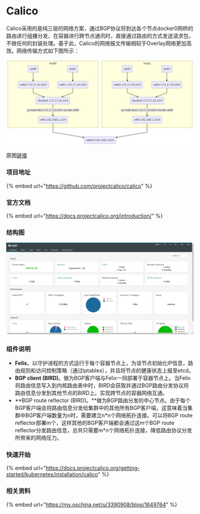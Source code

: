# Calico

Calico采用的是纯三层的网络方案，通过BGP协议将到达各个节点docker0网桥的路由进行组播分发，在容器进行跨节点通讯时，直接通过路由的方式发送请求包，不做任何的封装处理。基于此，Calico的网络报文传输相较于Overlay网络更加高效。网络传输方式如下图所示：

![](../../../.gitbook/assets/image%20%2826%29.png)

原图[链接](https://mermaid-js.github.io/mermaid-live-editor/#/edit/eyJjb2RlIjoiZ3JhcGggVEJcbnN1YmdyYXBoIGhvc3QwXG5wb2QwIC0tPiB2ZXRoMCh2ZXRoMCAxNzIuMTcuMTAuMi8yNClcbnBvZDEgLS0-IHZldGgxKHZldGgxIDE3Mi4xNy4xMC4zLzI0KVxudmV0aDAgLS0-IGhvc3QwX2RvY2tlcjAoZG9ja2VyMCAxNzIuMTcuMTAuMS8yNClcbnZldGgxIC0tPiBob3N0MF9kb2NrZXIwXG5ob3N0MF9kb2NrZXIwIC0tPiBob3N0MF9ldGgwKGV0aDAgMTkyLjE2OC4xLjEvMjQpXG5lbmRcblxuc3ViZ3JhcGggaG9zdDFcbnBvZDIgLS0-IHZldGgyKHZldGgyIDE3Mi4xNy4yMC4yLzI0KVxucG9kMyAtLT4gdmV0aDModmV0aDMgMTcyLjE3LjIwLjMvMjQpXG52ZXRoMiAtLT4gaG9zdDFfZG9ja2VyMChkb2NrZXIwIDE3Mi4xNy4yMC4xLzI0KVxudmV0aDMgLS0-IGhvc3QxX2RvY2tlcjBcbmhvc3QxX2RvY2tlcjAgLS0-IHxpcCByb3V0ZSBkZXN0IDE3Mi4xNy4xMC4wLzI0IHZpYSBkIGV0aDB8IGhvc3QxX2V0aDAoZXRoMCAxOTIuMTY4LjEuMi8yNClcbmVuZFxuXG5ob3N0MF9ldGgwIC0tPiBzd2l0Y2goc3dpdGNoIDE5Mi4xNjguMS4wLzI0KVxuaG9zdDFfZXRoMCAtLT4gc3dpdGNoIiwibWVybWFpZCI6eyJ0aGVtZSI6ImRlZmF1bHQifSwidXBkYXRlRWRpdG9yIjpmYWxzZX0)

### 项目地址

{% embed url="https://github.com/projectcalico/calico" %}

### 官方文档

{% embed url="https://docs.projectcalico.org/introduction/" %}

### 结构图

![](../../../.gitbook/assets/image%20%281%29.png)

### 组件说明

* **Felix**。以守护进程的方式运行于每个容器节点上，为该节点初始化IP信息，路由规则和访问控制策略（通过iptables），并且将节点的健康状态上报至etcd。
* **BGP client \(BIRD\)**。做为BGP客户端与Felix一同部署于容器节点上。当Felix将路由信息写入到内核路由表中时，BIRD会获取并通过BGP路由分发协议将路由信息分发到其他节点的BIRD上。实现跨节点的容器网络互通。
* **BGP route reflector \(BIRD\)。**做为BGP路由分发的中心节点。由于每个BGP客户端会将路由信息分发给集群中的其他所有BGP客户端，这意味着当集群中BGP客户端数量为n时，需要建立n\*n个网络拓扑连接。可以将BGP route reflector部署m个，这样其他的BGP客户端都会通过这m个BGP route reflector分发路由信息，总共只需要m\*n个网络拓扑连接，降低路由协议分发所带来的网络压力。

### 快速开始

{% embed url="https://docs.projectcalico.org/getting-started/kubernetes/installation/calico" %}

### 相关资料

{% embed url="https://my.oschina.net/u/3390908/blog/1649764" %}





